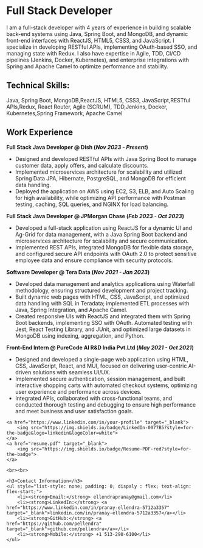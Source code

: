 # Full Stack Developer
I am a full-stack developer with 4 years of experience in building scalable back-end systems using Java, Spring Boot, and MongoDB, and dynamic front-end interfaces with ReactJS, HTML5, CSS3, and JavaScript. I specialize in developing RESTful APIs, implementing OAuth-based SSO, and managing state with Redux. I also have expertise in Agile, TDD, CI/CD pipelines (Jenkins, Docker, Kubernetes), and enterprise integrations with Spring and Apache Camel to optimize performance and stability.

## Technical Skills:
Java, Spring Boot, MongoDB,ReactJS, HTML5, CSS3, JavaScript,RESTful APIs,Redux, React Router, Agile (SCRUM), TDD,Jenkins, Docker, Kubernetes,Spring Framework, Apache Camel

## Work Experience
**Full Stack Java Developer @ Dish (_Nov 2023 - Present_)**

- Designed and developed RESTful APIs with Java Spring Boot to manage customer data, apply offers, and calculate discounts.
- Implemented microservices architecture for scalability and utilized Spring Data JPA, Hibernate, PostgreSQL, and MongoDB for efficient data handling.
- Deployed the application on AWS using EC2, S3, ELB, and Auto Scaling for high availability, while optimizing API performance with Postman testing, caching, SQL queries, and NGINX for load balancing.
  
**Full Stack Java Developer @ JPMorgan Chase  (_Feb 2023 - Oct 2023_)**
- Developed a full-stack application using ReactJS for a dynamic UI and Ag-Grid for data management, with a Java Spring Boot backend and microservices architecture for scalability and secure communication.
- Implemented REST APIs, integrated MongoDB for flexible data storage, and configured secure API endpoints with OAuth 2.0 to protect sensitive employee data and ensure compliance with security protocols.

**Software Developer @ Tera Data  (_Nov 2021 - Jan 2023_)**  
- Developed data management and analytics applications using Waterfall methodology, ensuring structured development and project tracking.
- Built dynamic web pages with HTML, CSS, JavaScript, and optimized data handling with SQL in Teradata; implemented ETL processes with Java, Spring Integration, and 
  Apache Camel.
- Created responsive UIs with ReactJS and integrated them with Spring Boot backends, implementing SSO with OAuth. Automated testing with Jest, React Testing Library, and JUnit, and optimized large datasets in MongoDB using indexing, aggregation, and Python.

**Front-End Intern @ PureCode AI R&D India Pvt.Ltd  (_May 2021 - Oct 2021_)** 
- Designed and developed a single-page web application using HTML, CSS, JavaScript, React, and MUI, focused on delivering user-centric AI-driven solutions with seamless UI/UX.
- Implemented secure authentication, session management, and built interactive shopping carts with automated checkout systems, optimizing user experience and performance across devices.
- Integrated APIs, collaborated with cross-functional teams, and conducted thorough testing and debugging to ensure high performance and meet business and user satisfaction goals.


<p align="flex-start">
    
    
    <a href="https://www.linkedin.com/in/your-profile" target="_blank">
        <img src="https://img.shields.io/badge/LinkedIn-0077B5?style=for-the-badge&logo=linkedin&logoColor=white">
    </a>
    <a href="resume.pdf" target="_blank">
        <img src="https://img.shields.io/badge/Resume-PDF-red?style=for-the-badge">
    </a>

    <br><br>

    <h3>Contact Information</h3>
    <ul style="list-style: none; padding: 0; dispaly : flex; text-align: flex-start;">
        <li><strong>Email:</strong> ellendrapranay@gmail.com</li>
        <li><strong>LinkedIn:</strong> <a href="https://www.linkedin.com/in/pranay-ellendra-5712a3357" target="_blank">linkedin.com/in/pranay-ellendra-5712a3357</a></li>
        <li><strong>GitHub:</strong> <a href="https://github.com/pellendra" target="_blank">github.com/pellendra</a></li>
        <li><strong>Mobile:</strong> +1 513-290-6100</li>
    </ul>
</p>









